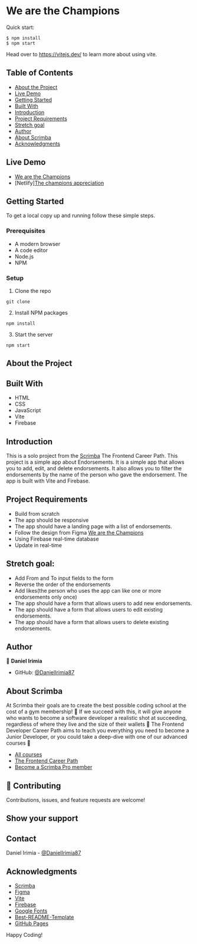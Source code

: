 # We are the Champions

Quick start:

```
$ npm install
$ npm start
````
Head over to https://vitejs.dev/ to learn more about using vite.

## Table of Contents
- [About the Project](#about-the-project)
- [Live Demo](#live-demo)
- [Getting Started](#getting-started)
- [Built With](#built-with)
- [Introduction](#introduction)
- [Project Requirements](#project-requirements)
- [Stretch goal](#stretch-goal)
- [Author](#author)
- [About Scrimba](#about-scrimba)
- [Acknowledgments](#acknowledgments)

## Live Demo
- [We are the Champions](https://danielirimia87.github.io/We-are-the-Champions/)
- [Netlify][The champions appreciation](https://the-champions-appreciation.netlify.app/)

## Getting Started
To get a local copy up and running follow these simple steps.
### Prerequisites
- A modern browser
- A code editor
- Node.js
- NPM

### Setup
1. Clone the repo
```
git clone
```
2. Install NPM packages
```
npm install
```
3. Start the server
```
npm start
```

## About the Project

## Built With
- HTML
- CSS
- JavaScript
- Vite
- Firebase

## Introduction
This is a solo project from the [Scrimba](https://scrimba.com/learn/frontend) The Frontend Career Path.
This project is a simple app about Endorsements. It is a simple app that allows you to add, edit, and delete endorsements. It also allows you to filter the endorsements by the name of the person who gave the endorsement.
The app is built with Vite and Firebase.

## Project Requirements
- Build from scratch
- The app should be responsive
- The app should have a landing page with a list of endorsements.
- Follow the design from Figma [We are the Champions](https://www.figma.com/file/SgWlM7qkqTQa7fiGEcLKew/We-are-the-Champions?node-id=0%3A1&mode=dev)
- Using Firebase real-time database
- Update in real-time

## Stretch goal:
- Add From and To input fields to the form
- Reverse the order of the endorsements
- Add likes(the person who uses the app can like one or more endorsements only once)
- The app should have a form that allows users to add new endorsements.
- The app should have a form that allows users to edit existing endorsements.
- The app should have a form that allows users to delete existing endorsements.

## Author
👤 **Daniel Irimia**
- GitHub: [@DanielIrimia87](https://github.com/DanielIrimia87)

## About Scrimba

At Scrimba their goals are to create the best possible coding school at the cost of a gym membership! 💜
If we succeed with this, it will give anyone who wants to become a software developer a realistic shot at succeeding, regardless of where they live and the size of their wallets 🎉
The Frontend Developer Career Path aims to teach you everything you need to become a Junior Developer, or you could take a deep-dive with one of our advanced courses 🚀

- [All courses](https://scrimba.com/allcourses)
- [The Frontend Career Path](https://scrimba.com/learn/frontend)
- [Become a Scrimba Pro member](https://scrimba.com/pricing)

## 🤝 Contributing
Contributions, issues, and feature requests are welcome!

## Show your support

## Contact
Daniel Irimia - [@DanielIrimia87](https://github.com/DanielIrimia87)

## Acknowledgments
- [Scrimba](https://scrimba.com/learn/frontend)
- [Figma](https://www.figma.com/file/SgWlM7qkqTQa7fiGEcLKew/We-are-the-Champions?node-id=0%3A1&mode=dev)
- [Vite](https://vitejs.dev/)
- [Firebase](https://firebase.google.com/)
- [Google Fonts](https://fonts.google.com/)
- [Best-README-Template]()
- [GitHub Pages](https://danielirimia87.github.io/We-are-the-Champions)

Happy Coding!
